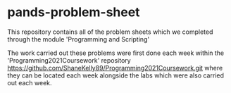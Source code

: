 # pands-problem-sheet
This repository contains all of the problem sheets which we completed through the module 'Programming and Scripting'

The work carried out these problems were first done each week within the 'Programming2021Coursework' repository https://github.com/ShaneKelly89/Programming2021Coursework.git where they can be located each week alongside the labs which were also carried out each week. 

